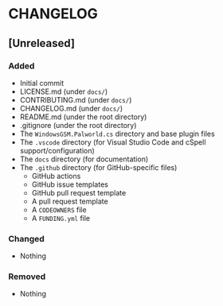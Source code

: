 # CHANGELOG

## [Unreleased]

### Added

- Initial commit
- LICENSE.md (under `docs/`)
- CONTRIBUTING.md (under `docs/`)
- CHANGELOG.md (under `docs/`)
- README.md (under the root directory)
- .gitignore (under the root directory)
- The `WindowsGSM.Palworld.cs` directory and base plugin files
- The `.vscode` directory (for Visual Studio Code and cSpell support/configuration)
- The `docs` directory (for documentation)
- The `.github` directory (for GitHub-specific files)
  - GitHub actions
  - GitHub issue templates
  - GitHub pull request template
  - A pull request template
  - A `CODEOWNERS` file
  - A `FUNDING.yml` file

### Changed

- Nothing

### Removed

- Nothing
